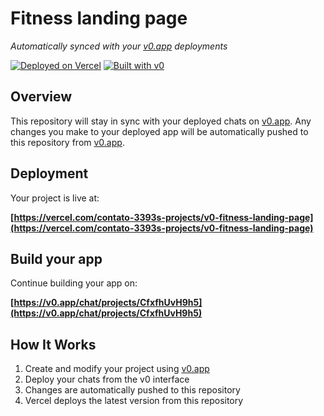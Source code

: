 # Fitness landing page

*Automatically synced with your [v0.app](https://v0.app) deployments*

[![Deployed on Vercel](https://img.shields.io/badge/Deployed%20on-Vercel-black?style=for-the-badge&logo=vercel)](https://vercel.com/contato-3393s-projects/v0-fitness-landing-page)
[![Built with v0](https://img.shields.io/badge/Built%20with-v0.app-black?style=for-the-badge)](https://v0.app/chat/projects/CfxfhUvH9h5)

## Overview

This repository will stay in sync with your deployed chats on [v0.app](https://v0.app).
Any changes you make to your deployed app will be automatically pushed to this repository from [v0.app](https://v0.app).

## Deployment

Your project is live at:

**[https://vercel.com/contato-3393s-projects/v0-fitness-landing-page](https://vercel.com/contato-3393s-projects/v0-fitness-landing-page)**

## Build your app

Continue building your app on:

**[https://v0.app/chat/projects/CfxfhUvH9h5](https://v0.app/chat/projects/CfxfhUvH9h5)**

## How It Works

1. Create and modify your project using [v0.app](https://v0.app)
2. Deploy your chats from the v0 interface
3. Changes are automatically pushed to this repository
4. Vercel deploys the latest version from this repository